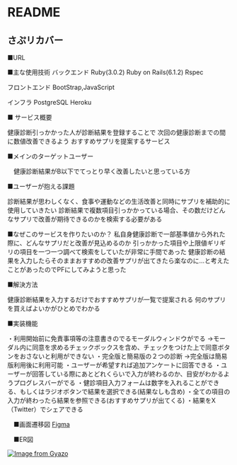 # README


## さぷリカバー

■URL


■主な使用技術
バックエンド
Ruby(3.0.2) Ruby on Rails(6.1.2) Rspec

フロントエンド
BootStrap,JavaScript

インフラ
PostgreSQL Heroku

■ サービス概要

健康診断引っかかった人が診断結果を登録することで
次回の健康診断までの間に数値改善できるよう
おすすめサプリを提案するサービス



■メインのターゲットユーザー

　健康診断結果がB以下でてっとり早く改善したいと思っている方


■ユーザーが抱える課題

診断結果が思わしくなく、食事や運動などの生活改善と同時にサプリを補助的に使用していきたい
診断結果で複数項目引っかかっている場合、その数だけどんなサプリで改善が期待できるのかを検索する必要がある

■なぜこのサービスを作りたいのか？
私自身健康診断で一部基準値から外れた際に、どんなサプリだと改善が見込めるのか
引っかかった項目や上限値ギリギリの項目を一つ一つ調べて検索をしていたが非常に手間であった
健康診断の結果を入力したらそのままおすすめの改善サプリが出てきたら楽なのに…と考えたことがあったのでPFにしてみようと思った

■解決方法

健康診断結果を入力するだけでおすすめサプリが一覧で提案される
何のサプリを買えばよいかがひとめでわかる


■実装機能

・利用開始前に免責事項等の注意書きのでるモーダルウィンドウがでる
  →モーダル内に同意を求めるチェックボックスを含め、チェックをつけた上で同意ボタンをおさないと利用ができない
・完全版と簡易版の２つの診断
  →完全版は簡易版利用後に利用可能
・ユーザーが希望すれば追加アンケートに回答できる
・ユーザーが回答している際にあとどれくらいで入力が終わるのか、目安がわかるようプログレスバーがでる
・健診項目入力フォームは数字を入れることができる、もしくはラジオボタンで結果を選択できる(結果なしも含め)
・全ての項目の入力が終わったら結果を参照できる(おすすめサプリが出てくる)
・結果をX（Twitter）でシェアできる



　■画面遷移図
[Figma](https://www.figma.com/file/067vzyD29cW4faCASK19Vz/supprecover?type=design&node-id=0%3A1&mode=design&t=9nGSTNOLp9hGtGMW-1)

　■ER図

[![Image from Gyazo](https://i.gyazo.com/76972f9fa7bb140483315660130043f0.png)](https://gyazo.com/76972f9fa7bb140483315660130043f0)